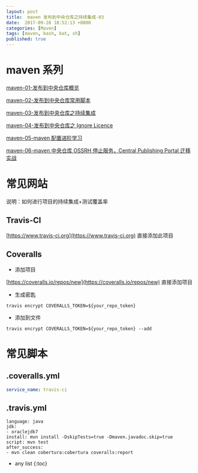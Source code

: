 ```yaml
---
layout: post
title:  maven 发布到中央仓库之持续集成-03
date:  2017-09-28 18:52:13 +0800
categories: [Maven]
tags: [maven, bash, bat, sh]
published: true
---
```


# maven 系列

[maven-01-发布到中央仓库概览](https://houbb.github.io/2017/09/28/jar-to-maven-01-overview)

[maven-02-发布到中央仓库常用脚本](https://houbb.github.io/2017/09/28/jar-to-maven-02-script)

[maven-03-发布到中央仓库之持续集成](https://houbb.github.io/2017/09/28/jar-to-maven-03-ci)

[maven-04-发布到中央仓库之 Ignore Licence](https://houbb.github.io/2017/09/28/jar-to-maven-04-ignore-licence)

[maven-05-maven 配置进阶学习](https://houbb.github.io/2017/09/28/jar-to-maven-05-maven-advanced)

[maven-06-maven 中央仓库 OSSRH 停止服务，Central Publishing Portal 迁移实战](https://houbb.github.io/2017/09/28/jar-to-maven-06-end-of-life)

# 常见网站

说明：如何进行项目的持续集成+测试覆盖率

## Travis-CI

[https://www.travis-ci.org](https://www.travis-ci.org) 直接添加此项目

## Coveralls

- 添加项目

[https://coveralls.io/repos/new](https://coveralls.io/repos/new) 直接添加项目

- 生成密匙

```
travis encrypt COVERALLS_TOKEN=${your_repo_token}
```

- 添加到文件 

```
travis encrypt COVERALLS_TOKEN=${your_repo_token} --add
```

# 常见脚本

## .coveralls.yml

```yml
service_name: travis-ci
```

## .travis.yml

```
language: java
jdk:
- oraclejdk7
install: mvn install -DskipTests=true -Dmaven.javadoc.skip=true
script: mvn test
after_success:
- mvn clean cobertura:cobertura coveralls:report
```

* any list
{:toc}












 

